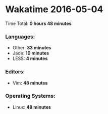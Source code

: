 # Wakatime 2016-05-04

Time Total: **0 hours 48 minutes**

### Languages:
- Other: **33 minutes** 
- Jade: **10 minutes** 
- LESS: **4 minutes** 

### Editors:
- Vim: **48 minutes** 

### Operating Systems:
- Linux: **48 minutes** 

